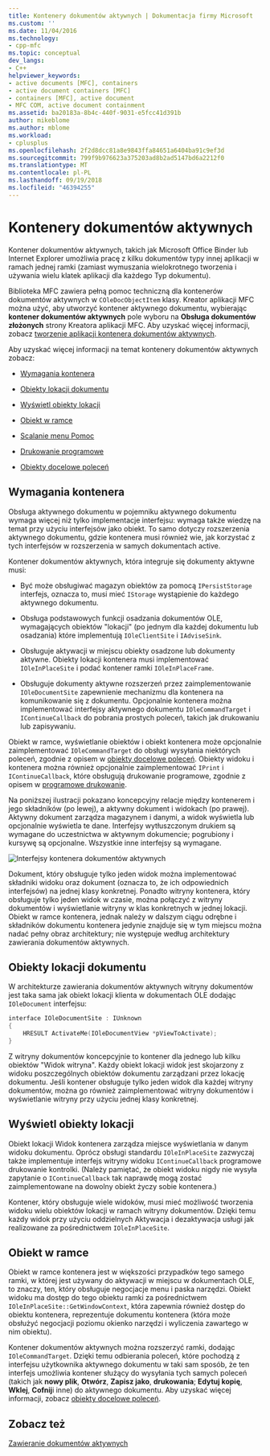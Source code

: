 ```yaml
---
title: Kontenery dokumentów aktywnych | Dokumentacja firmy Microsoft
ms.custom: ''
ms.date: 11/04/2016
ms.technology:
- cpp-mfc
ms.topic: conceptual
dev_langs:
- C++
helpviewer_keywords:
- active documents [MFC], containers
- active document containers [MFC]
- containers [MFC], active document
- MFC COM, active document containment
ms.assetid: ba20183a-8b4c-440f-9031-e5fcc41d391b
author: mikeblome
ms.author: mblome
ms.workload:
- cplusplus
ms.openlocfilehash: 2f2d8dcc81a8e9843ffa84651a6404ba91c9ef3d
ms.sourcegitcommit: 799f9b976623a375203ad8b2ad5147bd6a2212f0
ms.translationtype: MT
ms.contentlocale: pl-PL
ms.lasthandoff: 09/19/2018
ms.locfileid: "46394255"
---
```

# <a name="active-document-containers"></a>Kontenery dokumentów aktywnych

Kontener dokumentów aktywnych, takich jak Microsoft Office Binder lub Internet Explorer umożliwia pracę z kilku dokumentów typy innej aplikacji w ramach jednej ramki (zamiast wymuszania wielokrotnego tworzenia i używania wielu klatek aplikacji dla każdego Typ dokumentu).

Biblioteka MFC zawiera pełną pomoc techniczną dla kontenerów dokumentów aktywnych w `COleDocObjectItem` klasy. Kreator aplikacji MFC można użyć, aby utworzyć kontener aktywnego dokumentu, wybierając **kontener dokumentów aktywnych** pole wyboru na **Obsługa dokumentów złożonych** strony Kreatora aplikacji MFC. Aby uzyskać więcej informacji, zobacz [tworzenie aplikacji kontenera dokumentów aktywnych](../mfc/creating-an-active-document-container-application.md).

Aby uzyskać więcej informacji na temat kontenery dokumentów aktywnych zobacz:

- [Wymagania kontenera](#container_requirements)

- [Obiekty lokacji dokumentu](#document_site_objects)

- [Wyświetl obiekty lokacji](#view_site_objects)

- [Obiekt w ramce](#frame_object)

- [Scalanie menu Pomoc](../mfc/help-menu-merging.md)

- [Drukowanie programowe](../mfc/programmatic-printing.md)

- [Obiekty docelowe poleceń](../mfc/message-handling-and-command-targets.md)

##  <a name="container_requirements"></a> Wymagania kontenera

Obsługa aktywnego dokumentu w pojemniku aktywnego dokumentu wymaga więcej niż tylko implementacje interfejsu: wymaga także wiedzę na temat przy użyciu interfejsów jako obiekt. To samo dotyczy rozszerzenia aktywnego dokumentu, gdzie kontenera musi również wie, jak korzystać z tych interfejsów w rozszerzenia w samych dokumentach active.

Kontener dokumentów aktywnych, która integruje się dokumenty aktywne musi:

- Być może obsługiwać magazyn obiektów za pomocą `IPersistStorage` interfejs, oznacza to, musi mieć `IStorage` wystąpienie do każdego aktywnego dokumentu.

- Obsługa podstawowych funkcji osadzania dokumentów OLE, wymagających obiektów "lokacji" (po jednym dla każdej dokumentu lub osadzania) które implementują `IOleClientSite` i `IAdviseSink`.

- Obsługuje aktywacji w miejscu obiekty osadzone lub dokumenty aktywne. Obiekty lokacji kontenera musi implementować `IOleInPlaceSite` i podać kontener ramki `IOleInPlaceFrame`.

- Obsługuje dokumenty aktywne rozszerzeń przez zaimplementowanie `IOleDocumentSite` zapewnienie mechanizmu dla kontenera na komunikowanie się z dokumentu. Opcjonalnie kontenera można implementować interfejsy aktywnego dokumentu `IOleCommandTarget` i `IContinueCallback` do pobrania prostych poleceń, takich jak drukowaniu lub zapisywaniu.

Obiekt w ramce, wyświetlanie obiektów i obiekt kontenera może opcjonalnie zaimplementować `IOleCommandTarget` do obsługi wysyłania niektórych poleceń, zgodnie z opisem w [obiekty docelowe poleceń](../mfc/message-handling-and-command-targets.md). Obiekty widoku i kontenera można również opcjonalnie zaimplementować `IPrint` i `IContinueCallback`, które obsługują drukowanie programowe, zgodnie z opisem w [programowe drukowanie](../mfc/programmatic-printing.md).

Na poniższej ilustracji pokazano koncepcyjny relacje między kontenerem i jego składników (po lewej), a aktywny dokument i widokach (po prawej). Aktywny dokument zarządza magazynem i danymi, a widok wyświetla lub opcjonalnie wyświetla te dane. Interfejsy wytłuszczonym drukiem są wymagane do uczestnictwa w aktywnym dokumencie; pogrubiony i kursywę są opcjonalne. Wszystkie inne interfejsy są wymagane.

![Interfejsy kontenera dokumentów aktywnych](../mfc/media/vc37gj1.gif "vc37gj1")

Dokument, który obsługuje tylko jeden widok można implementować składniki widoku oraz dokument (oznacza to, że ich odpowiednich interfejsów) na jednej klasy konkretnej. Ponadto witryny kontenera, który obsługuje tylko jeden widok w czasie, można połączyć z witryny dokumentów i wyświetlanie witryny w klas konkretnych w jednej lokacji. Obiekt w ramce kontenera, jednak należy w dalszym ciągu odrębne i składników dokumentu kontenera jedynie znajduje się w tym miejscu można nadać pełny obraz architektury; nie występuje według architektury zawierania dokumentów aktywnych.

##  <a name="document_site_objects"></a> Obiekty lokacji dokumentu

W architekturze zawierania dokumentów aktywnych witryny dokumentów jest taka sama jak obiekt lokacji klienta w dokumentach OLE dodając `IOleDocument` interfejsu:

```cpp
interface IOleDocumentSite : IUnknown
{
    HRESULT ActivateMe(IOleDocumentView *pViewToActivate);
}
```

Z witryny dokumentów koncepcyjnie to kontener dla jednego lub kilku obiektów "Widok witryna". Każdy obiekt lokacji widok jest skojarzony z widoku poszczególnych obiektów dokumentu zarządzani przez lokację dokumentu. Jeśli kontener obsługuje tylko jeden widok dla każdej witryny dokumentów, można go również zaimplementować witryny dokumentów i wyświetlanie witryny przy użyciu jednej klasy konkretnej.

##  <a name="view_site_objects"></a> Wyświetl obiekty lokacji

Obiekt lokacji Widok kontenera zarządza miejsce wyświetlania w danym widoku dokumentu. Oprócz obsługi standardu `IOleInPlaceSite` zazwyczaj także implementuje interfejs witryny widoku `IContinueCallback` programowe drukowanie kontrolki. (Należy pamiętać, że obiekt widoku nigdy nie wysyła zapytanie o `IContinueCallback` tak naprawdę mogą zostać zaimplementowane na dowolny obiekt życzy sobie kontenera.)

Kontener, który obsługuje wiele widoków, musi mieć możliwość tworzenia widoku wielu obiektów lokacji w ramach witryny dokumentów. Dzięki temu każdy widok przy użyciu oddzielnych Aktywacja i dezaktywacja usługi jak realizowane za pośrednictwem `IOleInPlaceSite`.

##  <a name="frame_object"></a> Obiekt w ramce

Obiekt w ramce kontenera jest w większości przypadków tego samego ramki, w której jest używany do aktywacji w miejscu w dokumentach OLE, to znaczy, ten, który obsługuje negocjacje menu i paska narzędzi. Obiekt widoku ma dostęp do tego obiektu ramki za pośrednictwem `IOleInPlaceSite::GetWindowContext`, która zapewnia również dostęp do obiektu kontenera, reprezentuje dokumentu kontenera (która może obsłużyć negocjacji poziomu okienko narzędzi i wyliczenia zawartego w nim obiektu).

Kontener dokumentów aktywnych można rozszerzyć ramki, dodając `IOleCommandTarget`. Dzięki temu odbierania poleceń, które pochodzą z interfejsu użytkownika aktywnego dokumentu w taki sam sposób, że ten interfejs umożliwia kontener służący do wysyłania tych samych poleceń (takich jak **nowy plik**, **Otwórz**,  **Zapisz jako**, **drukowania**; **Edytuj kopię**, **Wklej**, **Cofnij**i inne) do aktywnego dokumentu. Aby uzyskać więcej informacji, zobacz [obiekty docelowe poleceń](../mfc/message-handling-and-command-targets.md).

## <a name="see-also"></a>Zobacz też

[Zawieranie dokumentów aktywnych](../mfc/active-document-containment.md)

